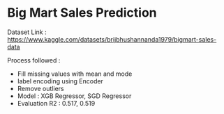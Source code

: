 # Big Mart Sales Prediction
Dataset Link : https://www.kaggle.com/datasets/brijbhushannanda1979/bigmart-sales-data

Process followed :
- Fill missing values with mean and mode
- label encoding using Encoder
- Remove outliers
- Model : XGB Regressor, SGD Regressor
- Evaluation R2 : 0.517, 0.519 
